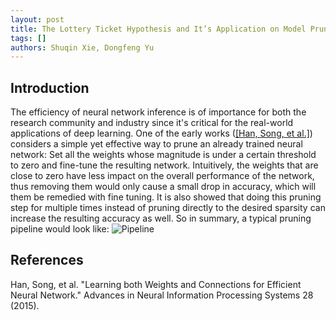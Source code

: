 ```yaml
---
layout: post
title: The Lottery Ticket Hypothesis and It’s Application on Model Pruning
tags: []
authors: Shuqin Xie, Dongfeng Yu
---
```

## Introduction
The efficiency of neural network inference is of importance for both the research community and industry since it's critical for the real-world applications of deep learning. One of the early works ([[Han, Song, et al.]](#Han)) considers a simple yet effective way to prune an already trained neural network: Set all the weights whose magnitude is under a certain threshold to zero and fine-tune the resulting network. Intuitively, the weights that are close to zero have less impact on the overall performance of the network, thus removing them would only cause a small drop in accuracy, which will them be remedied with fine tuning. It is also showed that doing this pruning step for multiple times instead of pruning directly to the desired sparsity can increase the resulting accuracy as well. So in summary, a typical pruning pipeline would look like:
![Pipeline]({{site.url}}/public/images/pipeline.jpg)
## References
<a name="Han">Han, Song, et al. "Learning both Weights and Connections for Efficient Neural Network." Advances in Neural Information Processing Systems 28 (2015).</a>